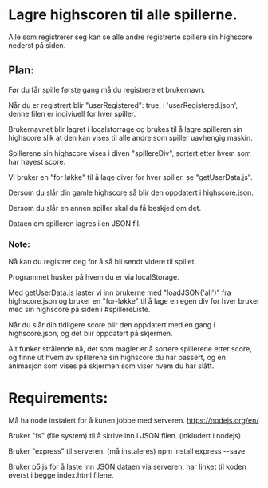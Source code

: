 # Lagre highscoren til alle spillerne. 
Alle som registrerer seg kan se alle andre registrerte spillere sin highscore nederst på siden.

## Plan:
Før du får spille første gang må du registrere et brukernavn.

Når du er registrert blir "userRegistered": true, i 'userRegistered.json', denne filen er indiviuell for hver spiller. 

Brukernavnet blir lagret i localstorrage og brukes til å lagre spilleren sin highscore slik at den kan vises til alle andre som spiller uavhengig maskin. 

Spillerene sin highscore vises i diven "spillereDiv", sortert etter hvem som har høyest score.

Vi bruker en "for løkke" til å lage diver for hver spiller, se "getUserData.js". 

Dersom du slår din gamle highscore så blir den oppdatert i highscore.json. 

Dersom du slår en annen spiller skal du få beskjed om det. 

Dataen om spilleren lagres i en JSON fil. 

### Note:
Nå kan du registrer deg for å så bli sendt videre til spillet. 

Programmet husker på hvem du er via localStorage. 

Med getUserData.js laster vi inn brukerne med "loadJSON('all')" fra highscore.json og bruker en "for-løkke" til å lage en egen div for hver bruker med sin highscore på siden i #spillereListe. 

Når du slår din tidligere score blir den oppdatert med en gang i highscore.json, og det blir oppdatert på skjermen. 

Alt funker strålende nå, det som magler er å sortere spillerene etter score, og finne ut hvem av spillerene sin highscore du har passert, og en animasjon som vises på skjermen som viser hvem du har slått. 

# Requirements:
Må ha node instalert for å kunen jobbe med serveren. https://nodejs.org/en/

Bruker "fs" (file system) til å skrive inn i JSON filen. (inkludert i nodejs)

Bruker "express" til serveren. (må instaleres) npm install express --save

Bruker p5.js for å laste inn JSON dataen via serveren, har linket til koden øverst i begge index.html filene. 
